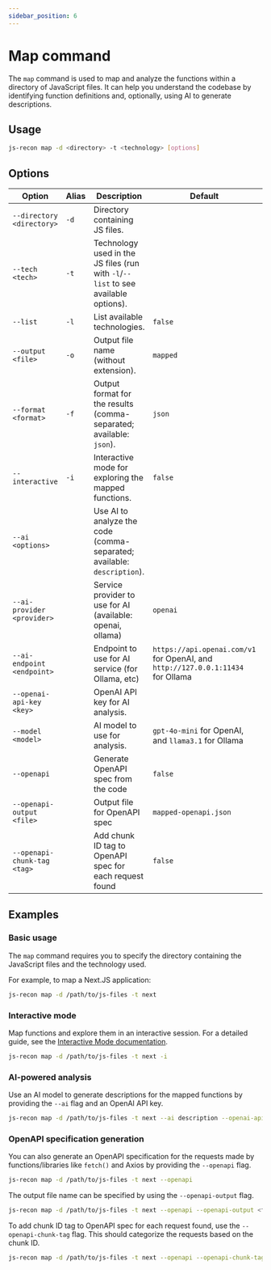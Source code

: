 ```yaml
---
sidebar_position: 6
---
```


# Map command

The `map` command is used to map and analyze the functions within a directory of JavaScript files. It can help you understand the codebase by identifying function definitions and, optionally, using AI to generate descriptions.

## Usage

```bash
js-recon map -d <directory> -t <technology> [options]
```

## Options

| Option                      | Alias | Description                                                                        | Default                                                                         | Required |
| --------------------------- | ----- | ---------------------------------------------------------------------------------- | ------------------------------------------------------------------------------- | -------- |
| `--directory <directory>`   | `-d`  | Directory containing JS files.                                                     |                                                                                 | Yes      |
| `--tech <tech>`             | `-t`  | Technology used in the JS files (run with `-l`/`--list` to see available options). |                                                                                 | Yes      |
| `--list`                    | `-l`  | List available technologies.                                                       | `false`                                                                         | No       |
| `--output <file>`           | `-o`  | Output file name (without extension).                                              | `mapped`                                                                        | No       |
| `--format <format>`         | `-f`  | Output format for the results (comma-separated; available: `json`).                | `json`                                                                          | No       |
| `--interactive`             | `-i`  | Interactive mode for exploring the mapped functions.                               | `false`                                                                         | No       |
| `--ai <options>`            |       | Use AI to analyze the code (comma-separated; available: `description`).            |                                                                                 | No       |
| `--ai-provider <provider>`  |       | Service provider to use for AI (available: openai, ollama)                         | `openai`                                                                        | No       |
| `--ai-endpoint <endpoint>`  |       | Endpoint to use for AI service (for Ollama, etc)                                   | `https://api.openai.com/v1` for OpenAI, and `http://127.0.0.1:11434` for Ollama | No       |
| `--openai-api-key <key>`    |       | OpenAI API key for AI analysis.                                                    |                                                                                 | No       |
| `--model <model>`           |       | AI model to use for analysis.                                                      | `gpt-4o-mini` for OpenAI, and `llama3.1` for Ollama                             | No       |
| `--openapi`                 |       | Generate OpenAPI spec from the code                                                | `false`                                                                         | No       |
| `--openapi-output <file>`   |       | Output file for OpenAPI spec                                                       | `mapped-openapi.json`                                                           | No       |
| `--openapi-chunk-tag <tag>` |       | Add chunk ID tag to OpenAPI spec for each request found                            | `false`                                                                         | No       |

## Examples

### Basic usage

The `map` command requires you to specify the directory containing the JavaScript files and the technology used.

For example, to map a Next.JS application:

```bash
js-recon map -d /path/to/js-files -t next
```

### Interactive mode

Map functions and explore them in an interactive session. For a detailed guide, see the [Interactive Mode documentation](../modules/interactive_mode/next-js.md).

```bash
js-recon map -d /path/to/js-files -t next -i
```

### AI-powered analysis

Use an AI model to generate descriptions for the mapped functions by providing the `--ai` flag and an OpenAI API key.

```bash
js-recon map -d /path/to/js-files -t next --ai description --openai-api-key <your-key>
```

### OpenAPI specification generation

You can also generate an OpenAPI specification for the requests made by functions/libraries like `fetch()` and Axios by providing the `--openapi` flag.

```bash
js-recon map -d /path/to/js-files -t next --openapi
```

The output file name can be specified by using the `--openapi-output` flag.

```bash
js-recon map -d /path/to/js-files -t next --openapi --openapi-output <file>
```

To add chunk ID tag to OpenAPI spec for each request found, use the `--openapi-chunk-tag` flag. This should categorize the requests based on the chunk ID.

```bash
js-recon map -d /path/to/js-files -t next --openapi --openapi-chunk-tag
```
